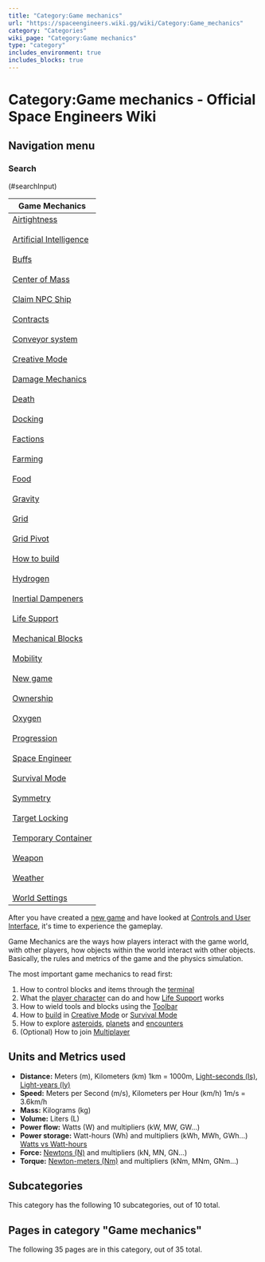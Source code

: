 ```yaml
---
title: "Category:Game mechanics"
url: "https://spaceengineers.wiki.gg/wiki/Category:Game_mechanics"
category: "Categories"
wiki_page: "Category:Game mechanics"
type: "category"
includes_environment: true
includes_blocks: true
---
```


# Category:Game mechanics - Official Space Engineers Wiki

## Navigation menu

### Search

(#searchInput)

| Game Mechanics |
| --- |
| [Airtightness](https://spaceengineers.wiki.gg/wiki/Airtightness "Airtightness")<br><br>[Artificial Intelligence](https://spaceengineers.wiki.gg/wiki/Artificial_Intelligence "Artificial Intelligence")<br><br>[Buffs](https://spaceengineers.wiki.gg/wiki/Buffs "Buffs")<br><br>[Center of Mass](https://spaceengineers.wiki.gg/wiki/Center_of_Mass "Center of Mass")<br><br>[Claim NPC Ship](https://spaceengineers.wiki.gg/wiki/Claim_NPC_Ship "Claim NPC Ship")<br><br>[Contracts](https://spaceengineers.wiki.gg/wiki/Contracts "Contracts")<br><br>[Conveyor system](https://spaceengineers.wiki.gg/wiki/Conveyor_system "Conveyor system")<br><br>[Creative Mode](https://spaceengineers.wiki.gg/wiki/Creative_Mode "Creative Mode")<br><br>[Damage Mechanics](https://spaceengineers.wiki.gg/wiki/Damage_Mechanics "Damage Mechanics")<br><br>[Death](https://spaceengineers.wiki.gg/wiki/Death "Death")<br><br>[Docking](https://spaceengineers.wiki.gg/wiki/Docking "Docking")<br><br>[Factions](https://spaceengineers.wiki.gg/wiki/Factions "Factions")<br><br>[Farming](https://spaceengineers.wiki.gg/wiki/Farming "Farming")<br><br>[Food](https://spaceengineers.wiki.gg/wiki/Food "Food")<br><br>[Gravity](https://spaceengineers.wiki.gg/wiki/Gravity "Gravity")<br><br>[Grid](https://spaceengineers.wiki.gg/wiki/Grid "Grid")<br><br>[Grid Pivot](https://spaceengineers.wiki.gg/wiki/Grid_Pivot "Grid Pivot")<br><br>[How to build](https://spaceengineers.wiki.gg/wiki/How_to_build "How to build")<br><br>[Hydrogen](https://spaceengineers.wiki.gg/wiki/Hydrogen "Hydrogen")<br><br>[Inertial Dampeners](https://spaceengineers.wiki.gg/wiki/Inertial_Dampeners "Inertial Dampeners")<br><br>[Life Support](https://spaceengineers.wiki.gg/wiki/Life_Support "Life Support")<br><br>[Mechanical Blocks](https://spaceengineers.wiki.gg/wiki/Mechanical_Blocks "Mechanical Blocks")<br><br>[Mobility](https://spaceengineers.wiki.gg/wiki/Mobility "Mobility")<br><br>[New game](https://spaceengineers.wiki.gg/wiki/New_game "New game")<br><br>[Ownership](https://spaceengineers.wiki.gg/wiki/Ownership "Ownership")<br><br>[Oxygen](https://spaceengineers.wiki.gg/wiki/Oxygen "Oxygen")<br><br>[Progression](https://spaceengineers.wiki.gg/wiki/Progression "Progression")<br><br>[Space Engineer](https://spaceengineers.wiki.gg/wiki/Space_Engineer "Space Engineer")<br><br>[Survival Mode](https://spaceengineers.wiki.gg/wiki/Survival_Mode "Survival Mode")<br><br>[Symmetry](https://spaceengineers.wiki.gg/wiki/Symmetry "Symmetry")<br><br>[Target Locking](https://spaceengineers.wiki.gg/wiki/Target_Locking "Target Locking")<br><br>[Temporary Container](https://spaceengineers.wiki.gg/wiki/Temporary_Container "Temporary Container")<br><br>[Weapon](https://spaceengineers.wiki.gg/wiki/Weapon "Weapon")<br><br>[Weather](https://spaceengineers.wiki.gg/wiki/Weather "Weather")<br><br>[World Settings](https://spaceengineers.wiki.gg/wiki/World_Settings "World Settings") |

After you have created a [new game](https://spaceengineers.wiki.gg/wiki/New_Game "New Game") and have looked at [Controls and User Interface](https://spaceengineers.wiki.gg/wiki/Controls_and_User_Interface "Controls and User Interface"), it's time to experience the gameplay.

Game Mechanics are the ways how players interact with the game world, with other players, how objects within the world interact with other objects. Basically, the rules and metrics of the game and the physics simulation.

The most important game mechanics to read first:

1.  How to control blocks and items through the [terminal](https://spaceengineers.wiki.gg/wiki/Terminal "Terminal")
2.  What the [player character](https://spaceengineers.wiki.gg/wiki/Space_Engineer "Space Engineer") can do and how [Life Support](https://spaceengineers.wiki.gg/wiki/Life_Support "Life Support") works
3.  How to wield tools and blocks using the [Toolbar](https://spaceengineers.wiki.gg/wiki/Tool_Bar "Tool Bar")
4.  How to [build](https://spaceengineers.wiki.gg/wiki/Building "Building") in [Creative Mode](https://spaceengineers.wiki.gg/wiki/Creative_Mode "Creative Mode") or [Survival Mode](https://spaceengineers.wiki.gg/wiki/Survival_Mode "Survival Mode")
5.  How to explore [asteroids](https://spaceengineers.wiki.gg/wiki/Asteroid "Asteroid"), [planets](https://spaceengineers.wiki.gg/wiki/Planets "Planets") and [encounters](https://spaceengineers.wiki.gg/wiki/Encounters "Encounters")
6.  (Optional) How to join [Multiplayer](https://spaceengineers.wiki.gg/wiki/Multiplayer "Multiplayer")

## Units and Metrics used

*   **Distance:** Meters (m), Kilometers (km) 1km = 1000m, [Light-seconds (ls)](https://en.wikipedia.org/wiki/Light-second), [Light-years (ly)](https://en.wikipedia.org/wiki/Light-year)
*   **Speed:** Meters per Second (m/s), Kilometers per Hour (km/h) 1m/s = 3.6km/h
*   **Mass:** Kilograms (kg)
*   **Volume:** Liters (L)
*   **Power flow:** Watts (W) and multipliers (kW, MW, GW...)
*   **Power storage:** Watt-hours (Wh) and multipliers (kWh, MWh, GWh...) [Watts vs Watt-hours](https://en.wikipedia.org/wiki/Watt#Distinction_between_watts_and_watt-hours)
*   **Force:** [Newtons (N)](https://en.wikipedia.org/wiki/Newton_\(unit\)) and multipliers (kN, MN, GN...)
*   **Torque:** [Newton-meters (Nm)](https://en.wikipedia.org/wiki/Newton-metre) and multipliers (kNm, MNm, GNm...)

## Subcategories

This category has the following 10 subcategories, out of 10 total.

## Pages in category "Game mechanics"

The following 35 pages are in this category, out of 35 total.